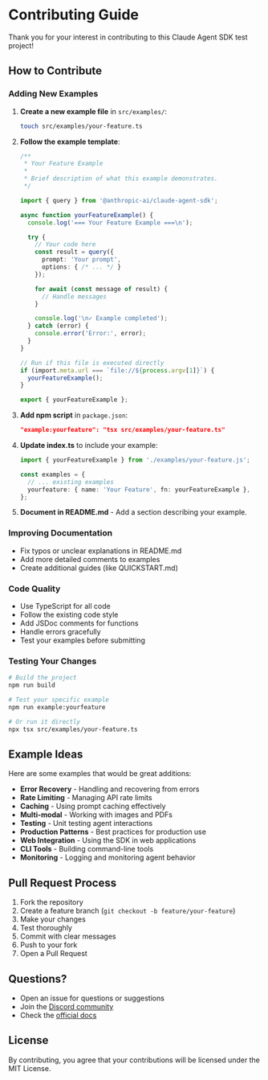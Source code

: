 # Contributing Guide

Thank you for your interest in contributing to this Claude Agent SDK test project!

## How to Contribute

### Adding New Examples

1. **Create a new example file** in `src/examples/`:
   ```bash
   touch src/examples/your-feature.ts
   ```

2. **Follow the example template**:
   ```typescript
   /**
    * Your Feature Example
    * 
    * Brief description of what this example demonstrates.
    */

   import { query } from '@anthropic-ai/claude-agent-sdk';

   async function yourFeatureExample() {
     console.log('=== Your Feature Example ===\n');

     try {
       // Your code here
       const result = query({
         prompt: 'Your prompt',
         options: { /* ... */ }
       });

       for await (const message of result) {
         // Handle messages
       }

       console.log('\n✓ Example completed');
     } catch (error) {
       console.error('Error:', error);
     }
   }

   // Run if this file is executed directly
   if (import.meta.url === `file://${process.argv[1]}`) {
     yourFeatureExample();
   }

   export { yourFeatureExample };
   ```

3. **Add npm script** in `package.json`:
   ```json
   "example:yourfeature": "tsx src/examples/your-feature.ts"
   ```

4. **Update index.ts** to include your example:
   ```typescript
   import { yourFeatureExample } from './examples/your-feature.js';
   
   const examples = {
     // ... existing examples
     yourfeature: { name: 'Your Feature', fn: yourFeatureExample },
   };
   ```

5. **Document in README.md** - Add a section describing your example.

### Improving Documentation

- Fix typos or unclear explanations in README.md
- Add more detailed comments to examples
- Create additional guides (like QUICKSTART.md)

### Code Quality

- Use TypeScript for all code
- Follow the existing code style
- Add JSDoc comments for functions
- Handle errors gracefully
- Test your examples before submitting

### Testing Your Changes

```bash
# Build the project
npm run build

# Test your specific example
npm run example:yourfeature

# Or run it directly
npx tsx src/examples/your-feature.ts
```

## Example Ideas

Here are some examples that would be great additions:

- **Error Recovery** - Handling and recovering from errors
- **Rate Limiting** - Managing API rate limits
- **Caching** - Using prompt caching effectively
- **Multi-modal** - Working with images and PDFs
- **Testing** - Unit testing agent interactions
- **Production Patterns** - Best practices for production use
- **Web Integration** - Using the SDK in web applications
- **CLI Tools** - Building command-line tools
- **Monitoring** - Logging and monitoring agent behavior

## Pull Request Process

1. Fork the repository
2. Create a feature branch (`git checkout -b feature/your-feature`)
3. Make your changes
4. Test thoroughly
5. Commit with clear messages
6. Push to your fork
7. Open a Pull Request

## Questions?

- Open an issue for questions or suggestions
- Join the [Discord community](https://discord.gg/anthropic)
- Check the [official docs](https://docs.claude.com)

## License

By contributing, you agree that your contributions will be licensed under the MIT License.


